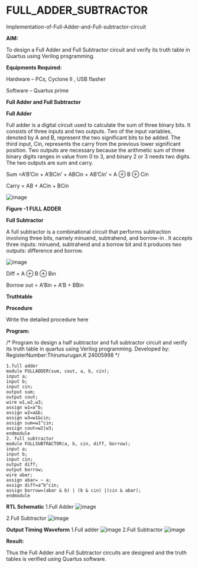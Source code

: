 # FULL_ADDER_SUBTRACTOR

Implementation-of-Full-Adder-and-Full-subtractor-circuit

**AIM:**

To design a Full Adder and Full Subtractor circuit and verify its truth table in Quartus using Verilog programming.

**Equipments Required:**

Hardware – PCs, Cyclone II , USB flasher

Software – Quartus prime

**Full Adder and Full Subtractor**

**Full Adder**

Full adder is a digital circuit used to calculate the sum of three binary bits. It consists of three inputs and two outputs. Two of the input variables, denoted by A and B, represent the two significant bits to be added. The third input, Cin, represents the carry from the previous lower significant position. Two outputs are necessary because the arithmetic sum of three binary digits ranges in value from 0 to 3, and binary 2 or 3 needs two digits. The two outputs are sum and carry.

Sum =A’B’Cin + A’BCin’ + ABCin + AB’Cin’ = A ⊕ B ⊕ Cin 

Carry = AB + ACin + BCin

![image](https://github.com/naavaneetha/FULL_ADDER_SUBTRACTOR/assets/154305477/0f30ba51-5ffb-4198-845f-18e054f675e7)

**Figure -1 FULL ADDER**

**Full Subtractor**

A full subtractor is a combinational circuit that performs subtraction involving three bits, namely minuend, subtrahend, and borrow-in . It accepts three inputs: minuend, subtrahend and a borrow bit and it produces two outputs: difference and borrow.

![image](https://github.com/naavaneetha/FULL_ADDER_SUBTRACTOR/assets/154305477/02b24f51-ab51-4304-9ad6-7b81ffc1ead5)

Diff = A ⊕ B ⊕ Bin 

Borrow out = A'Bin + A'B + BBin

**Truthtable**

**Procedure**

Write the detailed procedure here

**Program:**

/* Program to design a half subtractor and full subtractor circuit and verify its truth table in quartus using Verilog programming. Developed by: RegisterNumber:Thirumurugan.K 24005998
*/

~~~
1.full adder
module FULLADDER(sum, cout, a, b, cin);
input a;
input b;
input cin;
output sum;
output cout;
wire w1,w2,w3;
assign w1=a^b;
assign w2=a&b;
assign w3=w1&cin;
assign sum=w1^cin;
assign cout=w2|w3;
endmodule
2. full subtractor
module FULLSUBTRACTOR(a, b, cin, diff, borrow);
input a;
input b;
input cin;
output diff;
output borrow;
wire abar;
assign abar= ~ a;
assign diff=a^b^cin;
assign borrow=(abar & b) | (b & cin) |(cin & abar);
endmodule
~~~

**RTL Schematic**
1.Full Adder
![image](https://github.com/user-attachments/assets/716bc8f0-3478-4cf4-8fe4-197d852c6978)

2.Full Subtractor
![image](https://github.com/user-attachments/assets/3b6c8af6-fbac-4dc1-acd4-7c6d3a8331e8)


**Output Timing Waveform**
1.Full adder
![image](https://github.com/user-attachments/assets/c36194a0-579e-43b1-8f09-c8e222166147)
2.Full Subtractor
![image](https://github.com/user-attachments/assets/b9fcbaaf-dbdc-48be-83fd-344de3815650)


**Result:**

Thus the Full Adder and Full Subtractor circuits are designed and the truth tables is verified using Quartus software.



